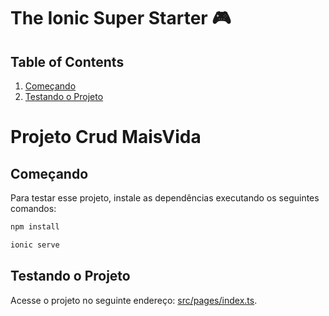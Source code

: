 # The Ionic Super Starter 🎮


## Table of Contents

1. [Começando](#getting-started)
2. [Testando o Projeto](#pages)


# Projeto Crud MaisVida


## <a name="getting-started"></a>Começando

Para testar esse projeto, instale as dependências executando os seguintes comandos:

```bash
npm install
```

```bash
ionic serve
```


## Testando o Projeto


Acesse o projeto no seguinte endereço: 
[src/pages/index.ts](https://github.com/ionic-team/starters/blob/master/ionic-angular/official/super/src/pages/index.ts).


